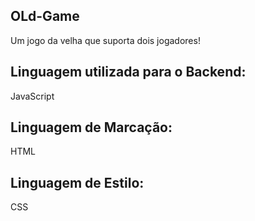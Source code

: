## OLd-Game 

Um jogo da velha que suporta dois jogadores!

## Linguagem utilizada para o Backend: 
JavaScript 
## Linguagem de Marcação:
HTML
## Linguagem de Estilo:
 CSS


 
